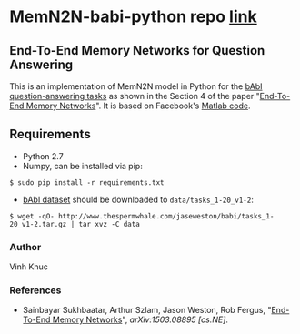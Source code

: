 # MemN2N-babi-python repo [link](https://github.com/vinhkhuc/MemN2N-babi-python)

## End-To-End Memory Networks for Question Answering
This is an implementation of MemN2N model in Python for the [bAbI question-answering tasks](http://fb.ai/babi)
as shown in the Section 4 of the paper "[End-To-End Memory Networks](http://arxiv.org/abs/1503.08895)". It is based on
Facebook's [Matlab code](https://github.com/facebook/MemNN/tree/master/MemN2N-babi-matlab).

## Requirements
* Python 2.7
* Numpy, can be installed via pip:
```
$ sudo pip install -r requirements.txt
```
* [bAbI dataset](http://fb.ai/babi) should be downloaded to `data/tasks_1-20_v1-2`:
```
$ wget -qO- http://www.thespermwhale.com/jaseweston/babi/tasks_1-20_v1-2.tar.gz | tar xvz -C data
```

### Author
Vinh Khuc

### References
* Sainbayar Sukhbaatar, Arthur Szlam, Jason Weston, Rob Fergus,
  "[End-To-End Memory Networks](http://arxiv.org/abs/1503.08895)",
  *arXiv:1503.08895 [cs.NE]*.
